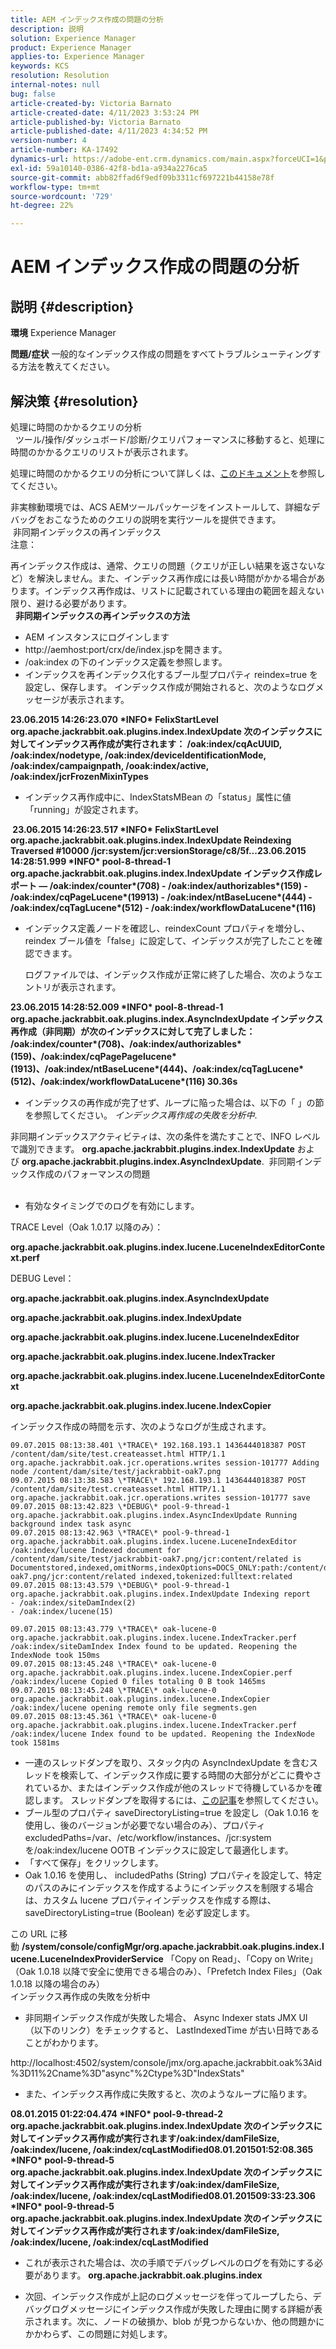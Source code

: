 ```yaml
---
title: AEM インデックス作成の問題の分析
description: 説明
solution: Experience Manager
product: Experience Manager
applies-to: Experience Manager
keywords: KCS
resolution: Resolution
internal-notes: null
bug: false
article-created-by: Victoria Barnato
article-created-date: 4/11/2023 3:53:24 PM
article-published-by: Victoria Barnato
article-published-date: 4/11/2023 4:34:52 PM
version-number: 4
article-number: KA-17492
dynamics-url: https://adobe-ent.crm.dynamics.com/main.aspx?forceUCI=1&pagetype=entityrecord&etn=knowledgearticle&id=8ef51dfc-80d8-ed11-a7c7-6045bd006d92
exl-id: 59a10140-0386-42f8-bd1a-a934a2276ca5
source-git-commit: abb82ffad6f9edf09b3311cf697221b44158e78f
workflow-type: tm+mt
source-wordcount: '729'
ht-degree: 22%

---
```


# AEM インデックス作成の問題の分析

## 説明 {#description}

<b>環境</b>
Experience Manager


<b>問題/症状</b>
一般的なインデックス作成の問題をすべてトラブルシューティングする方法を教えてください。


## 解決策 {#resolution}

処理に時間のかかるクエリの分析<br> 
ツール/操作/ダッシュボード/診断/クエリパフォーマンスに移動すると、処理に時間のかかるクエリのリストが表示されます。

処理に時間のかかるクエリの分析について詳しくは、[このドキュメント](https://experienceleague.adobe.com/docs/?lang=ja#Troubleshooting%20indexing%20issues)を参照してください。

非実稼動環境では、ACS AEMツールパッケージをインストールして、詳細なデバッグをおこなうためのクエリの説明を実行ツールを提供できます。
<br> 非同期インデックスの再インデックス<br>
注意：

再インデックス作成は、通常、クエリの問題（クエリが正しい結果を返さないなど）を解決しません。また、インデックス再作成には長い時間がかかる場合があります。インデックス再作成は、リストに記載されている理由の範囲を超えない限り、避ける必要があります。
<br> 
<b>非同期インデックスの再インデックスの方法</b>

- AEM インスタンスにログインします
- http://aemhost:port/crx/de/index.jspを開きます。
- /oak:index の下のインデックス定義を参照します。
- インデックスを再インデックス化するブール型プロパティ reindex=true を設定し、保存します。 インデックス作成が開始されると、次のようなログメッセージが表示されます。


<b>23.06.2015 14:26:23.070 \*INFO\* FelixStartLevel org.apache.jackrabbit.oak.plugins.index.IndexUpdate 次のインデックスに対してインデックス再作成が実行されます： /oak:index/cqAcUUID, /oak:index/nodetype, /oak:index/deviceIdentificationMode, /oak:index/campaignpath, /ooak:index/active, /oak:index/jcrFrozenMixinTypes</b>

- インデックス再作成中に、IndexStatsMBean の「status」属性に値「running」が設定されます。

<b> 23.06.2015 14:26:23.517 \*INFO\* FelixStartLevel org.apache.jackrabbit.oak.plugins.index.IndexUpdate Reindexing Traversed #10000 /jcr:system/jcr:versionStorage/c8/5f...23.06.2015 14:28:51.999 \*INFO\* pool-8-thread-1 org.apache.jackrabbit.oak.plugins.index.IndexUpdate インデックス作成レポート — /oak:index/counter\*(708) - /oak:index/authorizables\*(159) - /oak:index/cqPageLucene\*(19913) - /oak:index/ntBaseLucene\*(444) - /oak:index/cqTagLucene\*(512) - /oak:index/workflowDataLucene\*(116)</b>
- インデックス定義ノードを確認し、reindexCount プロパティを増分し、reindex ブール値を「false」に設定して、インデックスが完了したことを確認できます。

  ログファイルでは、インデックス作成が正常に終了した場合、次のようなエントリが表示されます。

<b>23.06.2015 14:28:52.009 \*INFO\* pool-8-thread-1 org.apache.jackrabbit.oak.plugins.index.AsyncIndexUpdate インデックス再作成（非同期）が次のインデックスに対して完了しました： /oak:index/counter\*(708)、/oak:index/authorizables\*(159)、/oak:index/cqPagePagelucene\*(1913)、/oak:index/ntBaseLucene\*(444)、/oak:index/cqTagLucene\*(512)、/oak:index/workflowDataLucene\*(116) 30.36s</b>
- インデックスの再作成が完了せず、ループに陥った場合は、以下の「 」の節を参照してください。 *インデックス再作成の失敗を分析中*.


非同期インデックスアクティビティは、次の条件を満たすことで、INFO レベルで識別できます。 <b>org.apache.jackrabbit.plugins.index.IndexUpdate</b> および <b>org.apache.jackrabbit.plugins.index.AsyncIndexUpdate</b>.
 非同期インデックス作成のパフォーマンスの問題<br> 
- 有効なタイミングでのログを有効にします。


TRACE Level（Oak 1.0.17 以降のみ）：

<b>org.apache.jackrabbit.oak.plugins.index.lucene.LuceneIndexEditorContext.perf</b>

DEBUG Level：

<b>org.apache.jackrabbit.oak.plugins.index.AsyncIndexUpdate</b>

<b>org.apache.jackrabbit.oak.plugins.index.IndexUpdate</b>

<b>org.apache.jackrabbit.oak.plugins.index.lucene.LuceneIndexEditor</b>

<b>org.apache.jackrabbit.oak.plugins.index.lucene.IndexTracker</b>

<b>org.apache.jackrabbit.oak.plugins.index.lucene.LuceneIndexEditorContext</b>

<b>org.apache.jackrabbit.oak.plugins.index.lucene.IndexCopier</b>

インデックス作成の時間を示す、次のようなログが生成されます。

```
09.07.2015 08:13:38.401 \*TRACE\* 192.168.193.1 1436444018387 POST /content/dam/site/test.createasset.html HTTP/1.1 org.apache.jackrabbit.oak.jcr.operations.writes session-101777 Adding node /content/dam/site/test/jackrabbit-oak7.png
09.07.2015 08:13:38.583 \*TRACE\* 192.168.193.1 1436444018387 POST /content/dam/site/test.createasset.html HTTP/1.1 org.apache.jackrabbit.oak.jcr.operations.writes session-101777 save
09.07.2015 08:13:42.823 \*DEBUG\* pool-9-thread-1 org.apache.jackrabbit.oak.plugins.index.AsyncIndexUpdate Running background index task async
09.07.2015 08:13:42.963 \*TRACE\* pool-9-thread-1 org.apache.jackrabbit.oak.plugins.index.lucene.LuceneIndexEditor /oak:index/lucene Indexed document for /content/dam/site/test/jackrabbit-oak7.png/jcr:content/related is Documentstored,indexed,omitNorms,indexOptions=DOCS_ONLY:path:/content/dam/site/test/jackrabbit-oak7.png/jcr:content/related indexed,tokenized:fulltext:related
09.07.2015 08:13:43.579 \*DEBUG\* pool-9-thread-1 org.apache.jackrabbit.oak.plugins.index.IndexUpdate Indexing report
- /oak:index/siteDamIndex(2)
- /oak:index/lucene(15)
```

```
09.07.2015 08:13:43.779 \*TRACE\* oak-lucene-0 org.apache.jackrabbit.oak.plugins.index.lucene.IndexTracker.perf /oak:index/siteDamIndex Index found to be updated. Reopening the IndexNode took 150ms
09.07.2015 08:13:45.248 \*TRACE\* oak-lucene-0 org.apache.jackrabbit.oak.plugins.index.lucene.IndexCopier.perf /oak:index/lucene Copied 0 files totaling 0 B took 1465ms
09.07.2015 08:13:45.248 \*TRACE\* oak-lucene-0 org.apache.jackrabbit.oak.plugins.index.lucene.IndexCopier /oak:index/lucene opening remote only file segments.gen
09.07.2015 08:13:45.361 \*TRACE\* oak-lucene-0 org.apache.jackrabbit.oak.plugins.index.lucene.IndexTracker.perf /oak:index/lucene Index found to be updated. Reopening the IndexNode took 1581ms
```

- 一連のスレッドダンプを取り、スタック内の AsyncIndexUpdate を含むスレッドを検索して、インデックス作成に要する時間の大部分がどこに費やされているか、またはインデックス作成が他のスレッドで待機しているかを確認します。 スレッドダンプを取得するには、[この記事](https://experienceleague.adobe.com/docs/experience-cloud-kcs/kbarticles/KA-17452.html)を参照してください。
- ブール型のプロパティ saveDirectoryListing=true を設定し（Oak 1.0.16 を使用し、後のバージョンが必要でない場合のみ）、プロパティ excludedPaths=/var、/etc/workflow/instances、/jcr:system を/oak:index/lucene OOTB インデックスに設定して最適化します。
- 「すべて保存」をクリックします。
- Oak 1.0.16 を使用し、 includedPaths (String) プロパティを設定して、特定のパスのみにインデックスを作成するようにインデックスを制限する場合は、カスタム lucene プロパティインデックスを作成する際は、saveDirectoryListing=true (Boolean) を必ず設定します。


この URL に移動 <b>/system/console/configMgr/org.apache.jackrabbit.oak.plugins.index.lucene.LuceneIndexProviderService</b> 「Copy on Read」、「Copy on Write」（Oak 1.0.18 以降で安全に使用できる場合のみ）、「Prefetch Index Files」（Oak 1.0.18 以降の場合のみ）
<br>インデックス再作成の失敗を分析中<br>
- 非同期インデックス作成が失敗した場合、 Async Indexer stats JMX UI （以下のリンク）をチェックすると、 LastIndexedTime が古い日時であることがわかります。


http://localhost:4502/system/console/jmx/org.apache.jackrabbit.oak%3Aid%3D11%2Cname%3D&quot;async&quot;%2Ctype%3D&quot;IndexStats&quot;

- また、インデックス再作成に失敗すると、次のようなループに陥ります。


<b>08.01.2015 01:22:04.474 \*INFO\* pool-9-thread-2 org.apache.jackrabbit.oak.plugins.index.IndexUpdate 次のインデックスに対してインデックス再作成が実行されます/oak:index/damFileSize, /oak:index/lucene, /oak:index/cqLastModified08.01.201501:52:08.365 \*INFO\* pool-9-thread-5 org.apache.jackrabbit.oak.plugins.index.IndexUpdate 次のインデックスに対してインデックス再作成が実行されます/oak:index/damFileSize, /oak:index/lucene, /oak:index/cqLastModified08.01.201509:33:23.306 \*INFO\* pool-9-thread-5 org.apache.jackrabbit.oak.plugins.index.IndexUpdate 次のインデックスに対してインデックス再作成が実行されます/oak:index/damFileSize, /oak:index/lucene, /oak:index/cqLastModified</b>

- これが表示された場合は、次の手順でデバッグレベルのログを有効にする必要があります。 <b>org.apache.jackrabbit.oak.plugins.index</b>


- 次回、インデックス作成が上記のログメッセージを伴ってループしたら、デバッグログメッセージにインデックス作成が失敗した理由に関する詳細が表示されます。次に、ノードの破損か、blob が見つからないか、他の問題かにかかわらず、この問題に対処します。
